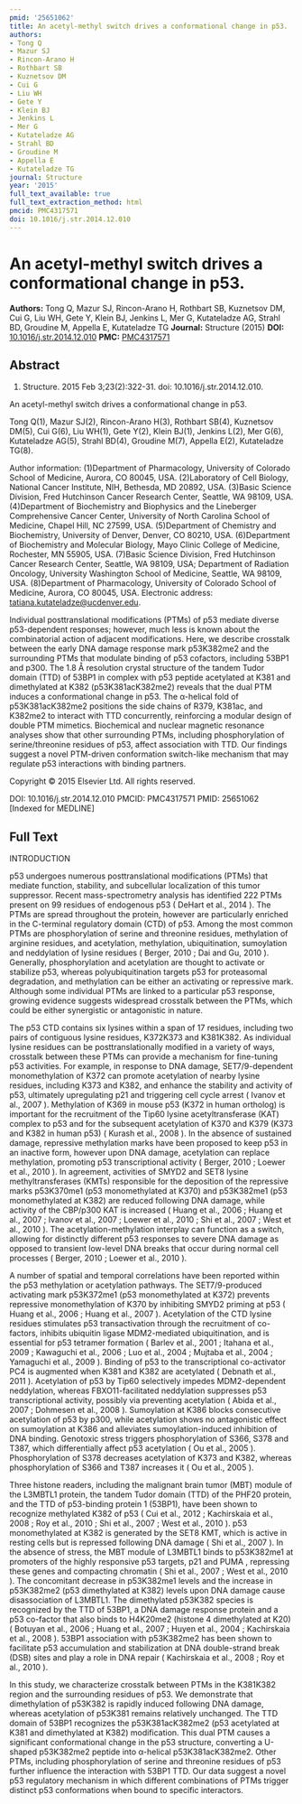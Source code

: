 ```yaml
---
pmid: '25651062'
title: An acetyl-methyl switch drives a conformational change in p53.
authors:
- Tong Q
- Mazur SJ
- Rincon-Arano H
- Rothbart SB
- Kuznetsov DM
- Cui G
- Liu WH
- Gete Y
- Klein BJ
- Jenkins L
- Mer G
- Kutateladze AG
- Strahl BD
- Groudine M
- Appella E
- Kutateladze TG
journal: Structure
year: '2015'
full_text_available: true
full_text_extraction_method: html
pmcid: PMC4317571
doi: 10.1016/j.str.2014.12.010
---
```


# An acetyl-methyl switch drives a conformational change in p53.
**Authors:** Tong Q, Mazur SJ, Rincon-Arano H, Rothbart SB, Kuznetsov DM, Cui G, Liu WH, Gete Y, Klein BJ, Jenkins L, Mer G, Kutateladze AG, Strahl BD, Groudine M, Appella E, Kutateladze TG
**Journal:** Structure (2015)
**DOI:** [10.1016/j.str.2014.12.010](https://doi.org/10.1016/j.str.2014.12.010)
**PMC:** [PMC4317571](https://www.ncbi.nlm.nih.gov/pmc/articles/PMC4317571/)

## Abstract

1. Structure. 2015 Feb 3;23(2):322-31. doi: 10.1016/j.str.2014.12.010.

An acetyl-methyl switch drives a conformational change in p53.

Tong Q(1), Mazur SJ(2), Rincon-Arano H(3), Rothbart SB(4), Kuznetsov DM(5), Cui 
G(6), Liu WH(1), Gete Y(2), Klein BJ(1), Jenkins L(2), Mer G(6), Kutateladze 
AG(5), Strahl BD(4), Groudine M(7), Appella E(2), Kutateladze TG(8).

Author information:
(1)Department of Pharmacology, University of Colorado School of Medicine, 
Aurora, CO 80045, USA.
(2)Laboratory of Cell Biology, National Cancer Institute, NIH, Bethesda, MD 
20892, USA.
(3)Basic Science Division, Fred Hutchinson Cancer Research Center, Seattle, WA 
98109, USA.
(4)Department of Biochemistry and Biophysics and the Lineberger Comprehensive 
Cancer Center, University of North Carolina School of Medicine, Chapel Hill, NC 
27599, USA.
(5)Department of Chemistry and Biochemistry, University of Denver, Denver, CO 
80210, USA.
(6)Department of Biochemistry and Molecular Biology, Mayo Clinic College of 
Medicine, Rochester, MN 55905, USA.
(7)Basic Science Division, Fred Hutchinson Cancer Research Center, Seattle, WA 
98109, USA; Department of Radiation Oncology, University Washington School of 
Medicine, Seattle, WA 98109, USA.
(8)Department of Pharmacology, University of Colorado School of Medicine, 
Aurora, CO 80045, USA. Electronic address: tatiana.kutateladze@ucdenver.edu.

Individual posttranslational modifications (PTMs) of p53 mediate diverse 
p53-dependent responses; however, much less is known about the combinatorial 
action of adjacent modifications. Here, we describe crosstalk between the early 
DNA damage response mark p53K382me2 and the surrounding PTMs that modulate 
binding of p53 cofactors, including 53BP1 and p300. The 1.8 Å resolution crystal 
structure of the tandem Tudor domain (TTD) of 53BP1 in complex with p53 peptide 
acetylated at K381 and dimethylated at K382 (p53K381acK382me2) reveals that the 
dual PTM induces a conformational change in p53. The α-helical fold of 
p53K381acK382me2 positions the side chains of R379, K381ac, and K382me2 to 
interact with TTD concurrently, reinforcing a modular design of double PTM 
mimetics. Biochemical and nuclear magnetic resonance analyses show that other 
surrounding PTMs, including phosphorylation of serine/threonine residues of p53, 
affect association with TTD. Our findings suggest a novel PTM-driven 
conformation switch-like mechanism that may regulate p53 interactions with 
binding partners.

Copyright © 2015 Elsevier Ltd. All rights reserved.

DOI: 10.1016/j.str.2014.12.010
PMCID: PMC4317571
PMID: 25651062 [Indexed for MEDLINE]

## Full Text

INTRODUCTION

p53 undergoes numerous posttranslational modifications (PTMs) that mediate function, stability, and subcellular localization of this tumor suppressor. Recent mass-spectrometry analysis has identified 222 PTMs present on 99 residues of endogenous p53 ( DeHart et al., 2014 ). The PTMs are spread throughout the protein, however are particularly enriched in the C-terminal regulatory domain (CTD) of p53. Among the most common PTMs are phosphorylation of serine and threonine residues, methylation of arginine residues, and acetylation, methylation, ubiquitination, sumoylation and neddylation of lysine residues ( Berger, 2010 ; Dai and Gu, 2010 ). Generally, phosphorylation and acetylation are thought to activate or stabilize p53, whereas polyubiquitination targets p53 for proteasomal degradation, and methylation can be either an activating or repressive mark. Although some individual PTMs are linked to a particular p53 response, growing evidence suggests widespread crosstalk between the PTMs, which could be either synergistic or antagonistic in nature.

The p53 CTD contains six lysines within a span of 17 residues, including two pairs of contiguous lysine residues, K372K373 and K381K382. As individual lysine residues can be posttranslationally modified in a variety of ways, crosstalk between these PTMs can provide a mechanism for fine-tuning p53 activities. For example, in response to DNA damage, SET7/9-dependent monomethylation of K372 can promote acetylation of nearby lysine residues, including K373 and K382, and enhance the stability and activity of p53, ultimately upregulating p21 and triggering cell cycle arrest ( Ivanov et al., 2007 ). Methylation of K369 in mouse p53 (K372 in human ortholog) is important for the recruitment of the Tip60 lysine acetyltransferase (KAT) complex to p53 and for the subsequent acetylation of K370 and K379 (K373 and K382 in human p53) ( Kurash et al., 2008 ). In the absence of sustained damage, repressive methylation marks have been proposed to keep p53 in an inactive form, however upon DNA damage, acetylation can replace methylation, promoting p53 transcriptional activity ( Berger, 2010 ; Loewer et al., 2010 ). In agreement, activities of SMYD2 and SET8 lysine methyltransferases (KMTs) responsible for the deposition of the repressive marks p53K370me1 (p53 monomethylated at K370) and p53K382me1 (p53 monomethylated at K382) are reduced following DNA damage, while activity of the CBP/p300 KAT is increased ( Huang et al., 2006 ; Huang et al., 2007 ; Ivanov et al., 2007 ; Loewer et al., 2010 ; Shi et al., 2007 ; West et al., 2010 ). The acetylation-methylation interplay can function as a switch, allowing for distinctly different p53 responses to severe DNA damage as opposed to transient low-level DNA breaks that occur during normal cell processes ( Berger, 2010 ; Loewer et al., 2010 ).

A number of spatial and temporal correlations have been reported within the p53 methylation or acetylation pathways. The SET7/9-produced activating mark p53K372me1 (p53 monomethylated at K372) prevents repressive monomethylation of K370 by inhibiting SMYD2 priming at p53 ( Huang et al., 2006 ; Huang et al., 2007 ). Acetylation of the CTD lysine residues stimulates p53 transactivation through the recruitment of co-factors, inhibits ubiquitin ligase MDM2-mediated ubiquitination, and is essential for p53 tetramer formation ( Barlev et al., 2001 ; Itahana et al., 2009 ; Kawaguchi et al., 2006 ; Luo et al., 2004 ; Mujtaba et al., 2004 ; Yamaguchi et al., 2009 ). Binding of p53 to the transcriptional co-activator PC4 is augmented when K381 and K382 are acetylated ( Debnath et al., 2011 ). Acetylation of p53 by Tip60 selectively impedes MDM2-dependent neddylation, whereas FBXO11-facilitated neddylation suppresses p53 transcriptional activity, possibly via preventing acetylation ( Abida et al., 2007 ; Dohmesen et al., 2008 ). Sumoylation at K386 blocks consecutive acetylation of p53 by p300, while acetylation shows no antagonistic effect on sumoylation at K386 and alleviates sumoylation-induced inhibition of DNA binding. Genotoxic stress triggers phosphorylation of S366, S378 and T387, which differentially affect p53 acetylation ( Ou et al., 2005 ). Phosphorylation of S378 decreases acetylation of K373 and K382, whereas phosphorylation of S366 and T387 increases it ( Ou et al., 2005 ).

Three histone readers, including the malignant brain tumor (MBT) module of the L3MBTL1 protein, the tandem Tudor domain (TTD) of the PHF20 protein, and the TTD of p53-binding protein 1 (53BP1), have been shown to recognize methylated K382 of p53 ( Cui et al., 2012 ; Kachirskaia et al., 2008 ; Roy et al., 2010 ; Shi et al., 2007 ; West et al., 2010 ). p53 monomethylated at K382 is generated by the SET8 KMT, which is active in resting cells but is repressed following DNA damage ( Shi et al., 2007 ). In the absence of stress, the MBT module of L3MBTL1 binds to p53K382me1 at promoters of the highly responsive p53 targets, p21 and PUMA , repressing these genes and compacting chromatin ( Shi et al., 2007 ; West et al., 2010 ). The concomitant decrease in p53K382me1 levels and the increase in p53K382me2 (p53 dimethylated at K382) levels upon DNA damage cause disassociation of L3MBTL1. The dimethylated p53K382 species is recognized by the TTD of 53BP1, a DNA damage response protein and a p53 co-factor that also binds to H4K20me2 (histone 4 dimethylated at K20) ( Botuyan et al., 2006 ; Huang et al., 2007 ; Huyen et al., 2004 ; Kachirskaia et al., 2008 ). 53BP1 association with p53K382me2 has been shown to facilitate p53 accumulation and stabilization at DNA double-strand break (DSB) sites and play a role in DNA repair ( Kachirskaia et al., 2008 ; Roy et al., 2010 ).

In this study, we characterize crosstalk between PTMs in the K381K382 region and the surrounding residues of p53. We demonstrate that dimethylation of p53K382 is rapidly induced following DNA damage, whereas acetylation of p53K381 remains relatively unchanged. The TTD domain of 53BP1 recognizes the p53K381acK382me2 (p53 acetylated at K381 and dimethylated at K382) modification. This dual PTM causes a significant conformational change in the p53 structure, converting a U-shaped p53K382me2 peptide into α-helical p53K381acK382me2. Other PTMs, including phosphorylation of serine and threonine residues of p53 further influence the interaction with 53BP1 TTD. Our data suggest a novel p53 regulatory mechanism in which different combinations of PTMs trigger distinct p53 conformations when bound to specific interactors.
